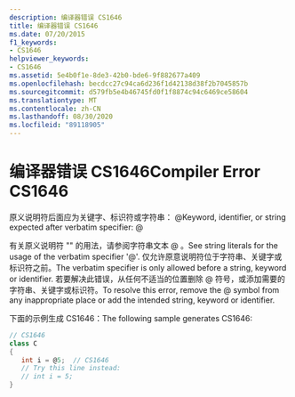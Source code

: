 ```yaml
---
description: 编译器错误 CS1646
title: 编译器错误 CS1646
ms.date: 07/20/2015
f1_keywords:
- CS1646
helpviewer_keywords:
- CS1646
ms.assetid: 5e4b0f1e-8de3-42b0-bde6-9f882677a409
ms.openlocfilehash: becdcc27c94ca6d236f1d42138d38f2b7045857b
ms.sourcegitcommit: d579fb5e4b46745fd0f1f8874c94c6469ce58604
ms.translationtype: MT
ms.contentlocale: zh-CN
ms.lasthandoff: 08/30/2020
ms.locfileid: "89118905"
---
```

# <a name="compiler-error-cs1646"></a><span data-ttu-id="91a9c-103">编译器错误 CS1646</span><span class="sxs-lookup"><span data-stu-id="91a9c-103">Compiler Error CS1646</span></span>
<span data-ttu-id="91a9c-104">原义说明符后面应为关键字、标识符或字符串： \@</span><span class="sxs-lookup"><span data-stu-id="91a9c-104">Keyword, identifier, or string expected after verbatim specifier: \@</span></span>  
  
 <span data-ttu-id="91a9c-105">有关原义说明符 "" 的用法，请参阅字符串文本 \@ 。</span><span class="sxs-lookup"><span data-stu-id="91a9c-105">See string literals for the usage of the verbatim specifier '\@'.</span></span> <span data-ttu-id="91a9c-106">仅允许原意说明符位于字符串、关键字或标识符之前。</span><span class="sxs-lookup"><span data-stu-id="91a9c-106">The verbatim specifier is only allowed before a string, keyword or identifier.</span></span> <span data-ttu-id="91a9c-107">若要解决此错误，从任何不适当的位置删除 @ 符号，或添加需要的字符串、关键字或标识符。</span><span class="sxs-lookup"><span data-stu-id="91a9c-107">To resolve this error, remove the @ symbol from any inappropriate place or add the intended string, keyword or identifier.</span></span>  
  
 <span data-ttu-id="91a9c-108">下面的示例生成 CS1646：</span><span class="sxs-lookup"><span data-stu-id="91a9c-108">The following sample generates CS1646:</span></span>  
  
```csharp  
// CS1646  
class C  
{  
   int i = @5;  // CS1646  
   // Try this line instead:  
   // int i = 5;  
}  
```
